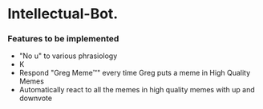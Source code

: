 # Intellectual-Bot.

### Features to be implemented
- "No u" to various phrasiology
- K
- Respond "Greg Meme:tm:" every time Greg puts a meme in High Quality Memes
- Automatically react to all the memes in high quality memes with up and downvote

